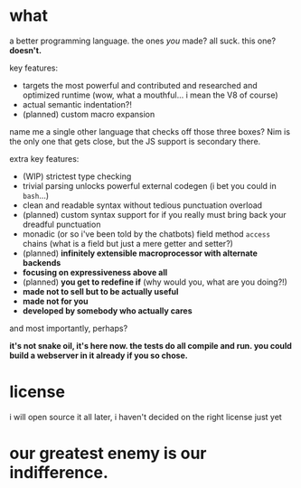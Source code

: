 # what

a better programming language. the ones *you* made? all suck. this one? **doesn't.**

key features:
- targets the most powerful and contributed and researched and optimized runtime (wow, what a mouthful... i mean the V8 of course)
- actual semantic indentation?!
- (planned) custom macro expansion

name me a single other language that checks off those three boxes? Nim is the only one that gets close, but the JS support is secondary there.

extra key features:
- (WIP) strictest type checking
- trivial parsing unlocks powerful external codegen (i bet you could in `bash`...)
- clean and readable syntax without tedious punctuation overload
- (planned) custom syntax support for if you really must bring back your dreadful punctuation
- monadic (or so i've been told by the chatbots) field method `access` chains (what is a field but just a mere getter and setter?)
- (planned) **infinitely extensible macroprocessor with alternate backends**
- **focusing on expressiveness above all**
- (planned) **you get to redefine if** (why would you, what are you doing?!)
- **made not to sell but to be actually useful**
- **made not for you**
- **developed by somebody who actually cares**

and most importantly, perhaps?

**it's not snake oil, it's here now. the tests do all compile and run. you could build a webserver in it already if you so chose.**

# license

i will open source it all later, i haven't decided on the right license just yet

# our greatest enemy is our indifference.
